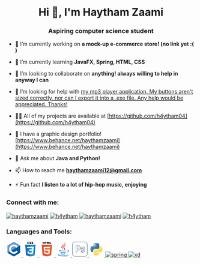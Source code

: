 <h1 align="center">Hi 👋, I'm Haytham Zaami</h1>
<h3 align="center">Aspiring computer science student</h3>

- 🔭 I’m currently working on **a mock-up e-commerce store! (no link yet :( )**

- 🌱 I’m currently learning **JavaFX, Spring, HTML, CSS**

- 👯 I’m looking to collaborate on **anything! always willing to help in anyway I can**

- 🤝 I’m looking for help with [my mp3 player application. My buttons aren't sized correctly, nor can I export it into a .exe file. Any help would be appreciated. Thanks!](https://github.com/h4ytham04/Music_Shuffler)

- 👨‍💻 All of my projects are available at [https://github.com/h4ytham04](https://github.com/h4ytham04)

- 📝 I have a graphic design portfolio! [https://www.behance.net/haythamzaami](https://www.behance.net/haythamzaami)

- 💬 Ask me about **Java and Python!**

- 📫 How to reach me **haythamzaami12@gmail.com**

- ⚡ Fun fact **I listen to a lot of hip-hop music, enjoying**

<h3 align="left">Connect with me:</h3>
<p align="left">
<a href="https://linkedin.com/in/haythamzaami" target="blank"><img align="center" src="https://raw.githubusercontent.com/rahuldkjain/github-profile-readme-generator/master/src/images/icons/Social/linked-in-alt.svg" alt="haythamzaami" height="30" width="40" /></a>
<a href="https://instagram.com/h4ytham" target="blank"><img align="center" src="https://raw.githubusercontent.com/rahuldkjain/github-profile-readme-generator/master/src/images/icons/Social/instagram.svg" alt="h4ytham" height="30" width="40" /></a>
<a href="https://www.behance.net/haythamzaami" target="blank"><img align="center" src="https://raw.githubusercontent.com/rahuldkjain/github-profile-readme-generator/master/src/images/icons/Social/behance.svg" alt="haythamzaami" height="30" width="40" /></a>
<a href="https://www.leetcode.com/h4ytham" target="blank"><img align="center" src="https://raw.githubusercontent.com/rahuldkjain/github-profile-readme-generator/master/src/images/icons/Social/leet-code.svg" alt="h4ytham" height="30" width="40" /></a>
</p>

<h3 align="left">Languages and Tools:</h3>
<p align="left"> <a href="https://www.cprogramming.com/" target="_blank" rel="noreferrer"> <img src="https://raw.githubusercontent.com/devicons/devicon/master/icons/c/c-original.svg" alt="c" width="40" height="40"/> </a> <a href="https://www.w3schools.com/css/" target="_blank" rel="noreferrer"> <img src="https://raw.githubusercontent.com/devicons/devicon/master/icons/css3/css3-original-wordmark.svg" alt="css3" width="40" height="40"/> </a> <a href="https://www.w3.org/html/" target="_blank" rel="noreferrer"> <img src="https://raw.githubusercontent.com/devicons/devicon/master/icons/html5/html5-original-wordmark.svg" alt="html5" width="40" height="40"/> </a> <a href="https://www.java.com" target="_blank" rel="noreferrer"> <img src="https://raw.githubusercontent.com/devicons/devicon/master/icons/java/java-original.svg" alt="java" width="40" height="40"/> </a> <a href="https://www.photoshop.com/en" target="_blank" rel="noreferrer"> <img src="https://raw.githubusercontent.com/devicons/devicon/master/icons/photoshop/photoshop-line.svg" alt="photoshop" width="40" height="40"/> </a> <a href="https://www.python.org" target="_blank" rel="noreferrer"> <img src="https://raw.githubusercontent.com/devicons/devicon/master/icons/python/python-original.svg" alt="python" width="40" height="40"/> </a> <a href="https://spring.io/" target="_blank" rel="noreferrer"> <img src="https://www.vectorlogo.zone/logos/springio/springio-icon.svg" alt="spring" width="40" height="40"/> </a> <a href="https://www.adobe.com/products/xd.html" target="_blank" rel="noreferrer"> <img src="https://cdn.worldvectorlogo.com/logos/adobe-xd.svg" alt="xd" width="40" height="40"/> </a> </p>
